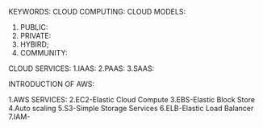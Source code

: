 KEYWORDS:
CLOUD COMPUTING:
CLOUD MODELS:
1. PUBLIC:
2. PRIVATE:
3. HYBIRD;
4. COMMUNITY:

CLOUD SERVICES:
1.IAAS:
2.PAAS:
3.SAAS:

INTRODUCTION OF AWS:

1.AWS SERVICES:
2.EC2-Elastic Cloud Compute
3.EBS-Elastic Block Store
4.Auto scaling
5.S3-Simple Storage Services
6.ELB-Elastic Load Balancer
7.IAM-

